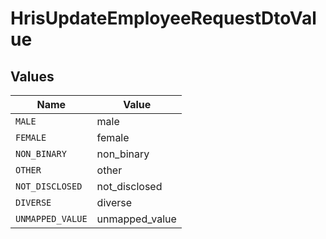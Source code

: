 # HrisUpdateEmployeeRequestDtoValue


## Values

| Name             | Value            |
| ---------------- | ---------------- |
| `MALE`           | male             |
| `FEMALE`         | female           |
| `NON_BINARY`     | non_binary       |
| `OTHER`          | other            |
| `NOT_DISCLOSED`  | not_disclosed    |
| `DIVERSE`        | diverse          |
| `UNMAPPED_VALUE` | unmapped_value   |